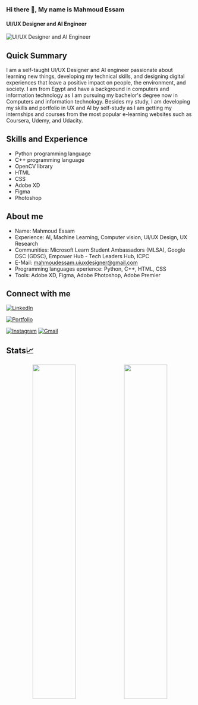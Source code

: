 ### Hi there 👋, My name is Mahmoud Essam
#### UI/UX Designer and AI Engineer
![UI/UX Designer and AI Engineer](https://media.discordapp.net/attachments/1055368394679001111/1069245544318382170/Github_cover.jpg?width=1083&height=609)

## Quick Summary
I am a self-taught UI/UX Designer and AI engineer passionate about learning new things, developing my technical skills, and designing digital experiences that leave a positive impact on people, the environment, and society. I am from Egypt and have a background in computers and information technology as I am pursuing my bachelor's degree now in Computers and information technology. Besides my study, I am developing my skills and portfolio in UX and AI  by self-study as I am getting my internships and courses from the most popular e-learning websites such as Coursera, Udemy, and Udacity.

## Skills and Experience
* Python programming language
* C++ programming language
* OpenCV library
* HTML
* CSS
* Adobe XD
* Figma
* Photoshop

## About me
* Name: Mahmoud Essam
* Experience: AI, Machine Learning, Computer vision, UI/UX Design, UX Research
* Communities: Microsoft Learn Student Ambassadors (MLSA), Google DSC (GDSC), Empower Hub - Tech Leaders Hub, ICPC
* E-Mail: mahmoudessam.uiuxdesigner@gmail.com
* Programming languages eperience: Python, C++, HTML, CSS
* Tools: Adobe XD, Figma, Adobe Photoshop, Adobe Premier


<h2 align="left">Connect with me</h2>
<div align="left">
  <a href="https://www.linkedin.com/in/mahmoud-essam-a25050220/" target="_blank"><img alt="LinkedIn" src="https://img.shields.io/badge/linkedin-%230077B5.svg?style=for-the-badge&logo=linkedin&logoColor=white"/></a>
  
  <a href="https://mahmoudessamuxdesigner.weebly.com/" target="_blank"><img alt="Portfolio" src="https://img.shields.io/badge/Portfolio-%23000000.svg?style=for-the-badge&logo=firefox&logoColor=#FF7139"/></a>
 
  <a href="https://www.instagram.com/essam.74_manal/" target="_blank"><img alt="Instagram" src="https://img.shields.io/badge/Instagram-%23E4405F.svg?style=for-the-badge&logo=Instagram&logoColor=white"/></a>
  <a href="mahmoudessam.uiuxdesigner@gmail.com" target="_blank"><img alt="Gmail" src="https://img.shields.io/badge/Gmail-D14836?style=for-the-badge&logo=gmail&logoColor=white"/></a>

</div>





<div>
<h2>Stats📈</h2>	

<p align="center">
  <img width="48%" src="https://github-readme-stats.vercel.app/api?username=MahmoudEssam92&show_icons=true&theme=tokyonight" />
  <img width="48%" src="https://github-readme-streak-stats.herokuapp.com/?user=MahmoudEssam92&theme=tokyonight" />
</p>
</div>




